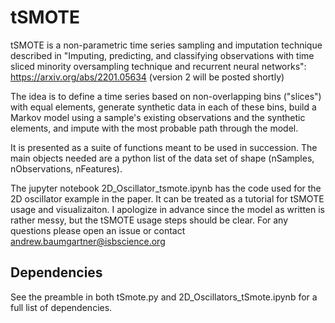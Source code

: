 # tSMOTE

tSMOTE is a non-parametric time series sampling and imputation technique described in "Imputing, predicting, and classifying observations with time sliced minority oversampling technique and recurrent neural networks": https://arxiv.org/abs/2201.05634 (version 2 will be posted shortly)

The idea is to define a time series based on non-overlapping bins ("slices") with equal elements, generate synthetic data in each of these bins, build a Markov model using a sample's existing observations and the synthetic elements, and impute with the most probable path through the model.

It is presented as a suite of functions meant to be used in succession. The main objects needed are a python list of the data set of shape (nSamples, nObservations, nFeatures). 

The jupyter notebook 2D_Oscillator_tsmote.ipynb has the code used for the 2D oscillator example in the paper. It can be treated as a tutorial for tSMOTE usage and visualizaiton. I apologize in advance since the model as written is rather messy, but the tSMOTE usage steps should be clear. For any questions please open an issue or contact andrew.baumgartner@isbscience.org

## Dependencies
See the preamble in both tSmote.py and 2D_Oscillators_tSmote.ipynb for a full list of dependencies.
